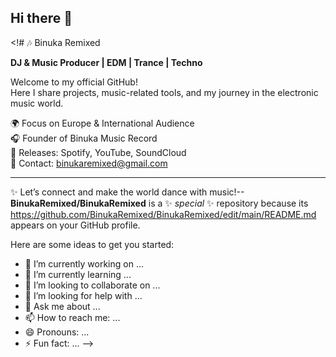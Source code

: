 ## Hi there 👋

<!# 🎶 Binuka Remixed  

**DJ & Music Producer | EDM | Trance | Techno**  

Welcome to my official GitHub!  
Here I share projects, music-related tools, and my journey in the electronic music world.  

🌍 Focus on Europe & International Audience  
🎧 Founder of Binuka Music Record  
📀 Releases: Spotify, YouTube, SoundCloud  
📩 Contact: binukaremixed@gmail.com  

---
✨ Let’s connect and make the world dance with music!--
**BinukaRemixed/BinukaRemixed** is a ✨ _special_ ✨ repository because its https://github.com/BinukaRemixed/BinukaRemixed/edit/main/README.md appears on your GitHub profile.

Here are some ideas to get you started:

- 🔭 I’m currently working on ...
- 🌱 I’m currently learning ...
- 👯 I’m looking to collaborate on ...
- 🤔 I’m looking for help with ...
- 💬 Ask me about ...
- 📫 How to reach me: ...
- 😄 Pronouns: ...
- ⚡ Fun fact: ...
-->
